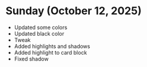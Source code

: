 # Sunday (October 12, 2025)

- Updated some colors
- Updated black color
- Tweak
- Added highlights and shadows
- Added highlight to card block
- Fixed shadow
